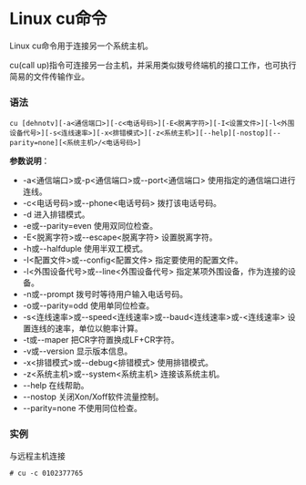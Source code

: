 
# Linux cu命令



Linux cu命令用于连接另一个系统主机。

cu(call up)指令可连接另一台主机，并采用类似拨号终端机的接口工作，也可执行简易的文件传输作业。

### 语法

```
cu [dehnotv][-a<通信端口>][-c<电话号码>][-E<脱离字符>][-I<设置文件>][-l<外围设备代号>][-s<连线速率>][-x<排错模式>][-z<系统主机>][--help][-nostop][--parity=none][<系统主机>/<电话号码>]
```

**参数说明**：

*   -a&lt;通信端口&gt;或-p&lt;通信端口&gt;或--port&lt;通信端口&gt; 使用指定的通信端口进行连线。
*   -c&lt;电话号码&gt;或--phone&lt;电话号码&gt; 拨打该电话号码。
*   -d 进入排错模式。
*   -e或--parity=even 使用双同位检查。
*   -E&lt;脱离字符&gt;或--escape&lt;脱离字符&gt; 设置脱离字符。
*   -h或--halfduple 使用半双工模式。
*   -I&lt;配置文件&gt;或--config&lt;配置文件&gt; 指定要使用的配置文件。
*   -l&lt;外围设备代号&gt;或--line&lt;外围设备代号&gt; 指定某项外围设备，作为连接的设备。
*   -n或--prompt 拨号时等待用户输入电话号码。
*   -o或--parity=odd 使用单同位检查。
*   -s&lt;连线速率&gt;或--speed&lt;连线速率&gt;或--baud&lt;连线速率&gt;或-&lt;连线速率&gt; 设置连线的速率，单位以鲍率计算。
*   -t或--maper 把CR字符置换成LF+CR字符。
*   -v或--version 显示版本信息。
*   -x&lt;排错模式&gt;或--debug&lt;排错模式&gt; 使用排错模式。
*   -z&lt;系统主机&gt;或--system&lt;系统主机&gt; 连接该系统主机。
*   --help 在线帮助。
*   --nostop 关闭Xon/Xoff软件流量控制。
*   --parity=none 不使用同位检查。

### 实例

与远程主机连接

```
# cu -c 0102377765
```



